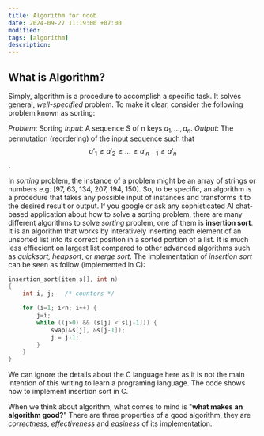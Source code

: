 ```yaml
---
title: Algorithm for noob
date: 2024-09-27 11:19:00 +07:00
modified: 
tags: [algorithm]
description: 
---
```

<script type="text/javascript" async
  src="https://cdn.jsdelivr.net/npm/mathjax@3/es5/tex-mml-chtml.js">
</script>

## What is Algorithm?
Simply, algorithm is a procedure to accomplish a specific task. It solves general, _well-specified_ problem. To make it clear, consider the following problem known as sorting:

_Problem_: Sorting
_Input_: A sequence S of n keys $a_1, . . . , a_n$. 
_Output_: The permutation (reordering) of the input sequence such that $$a'_1 \geq a'_2 \geq . . . \geq a'_{n-1} \geq a'_n$$.

In _sorting_ problem, the instance of a problem might be an array of strings or numbers e.g. [97, 63, 134, 207, 194, 150]. So, to be specific, an algorithm is a procedure that takes any possible input of instances and transforms it to the desired result or output. If you google or ask any sophisticated AI chat-based application about how to solve a sorting problem, there are many different algorithms to solve _sorting_  problem, one of them is **insertion sort**. It is an algorithm that works by interatively inserting each element of an unsorted list into its correct position in a sorted portion of a list. It is much less effiecient on largest list compared to other advanced algorithms such as _quicksort, heapsort_, or _merge sort_.
The implementation of _insertion sort_ can be seen as follow (implemented in C):
```c
insertion_sort(item s[], int n)
{
    int i, j;   /* counters */

    for (i=1; i<n; i++) {
        j=i;
        while ((j>0) && (s[j] < s[j-1])) {
            swap(&s[j], &s[j-1]);
            j = j-1;
        }
    }
}
```
We can ignore the details about the C language here as it is not the main intention of this writing to learn a programing language. The code shows how to implement insertion sort in C.

When we think about algorithm, what comes to mind is "**what makes an algorithm good?**" There are three properties of a good algorithm, they are _correctness_, _effectiveness_ and _easiness_ of its implementation. 
